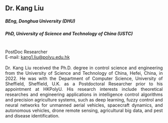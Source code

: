## Dr. Kang Liu
##### BEng, Donghua University (DHU)
##### PhD, University of Science and Technology of China (USTC)

<div align="justify">
<br/>PostDoc Researcher
<br/>E-mail: <a href="mailto:kang1.liu@polyu.edu.hk">kang1.liu@polyu.edu.hk</a>
<br/><br/>
Dr. Kang Liu received the Ph.D. degree in control science and engineering from the University of Science and Technology of China, Hefei, China, in 2022. He was with the Department of Computer Science, University of Sheffield, Sheffield, U.K. as a Postdoctoral Researcher prior to his appointment at HKPolyU. His research interests include theoretical researches and engineering applications in intelligence control algorithms and precision agriculture systems, such as deep learning, fuzzy control and neural networks for unmanned aerial vehicles, spacecraft dynamics, and autonomous vehicles, drone remote sensing, agricultural big data, and pest and disease identification.
</div>
